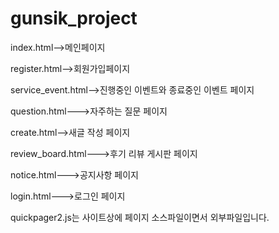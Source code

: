 # gunsik_project
index.html-->메인페이지

register.html-->회원가입페이지

service_event.html-->진행중인 이벤트와 종료중인 이벤트 페이지

question.html--->자주하는 질문 페이지

create.html-->새글 작성 페이지

review_board.html--->후기 리뷰 게시판 페이지

notice.html--->공지사항 페이지

login.html--->로그인 페이지

quickpager2.js는 사이트상에 페이지 소스파일이면서 외부파일입니다.

